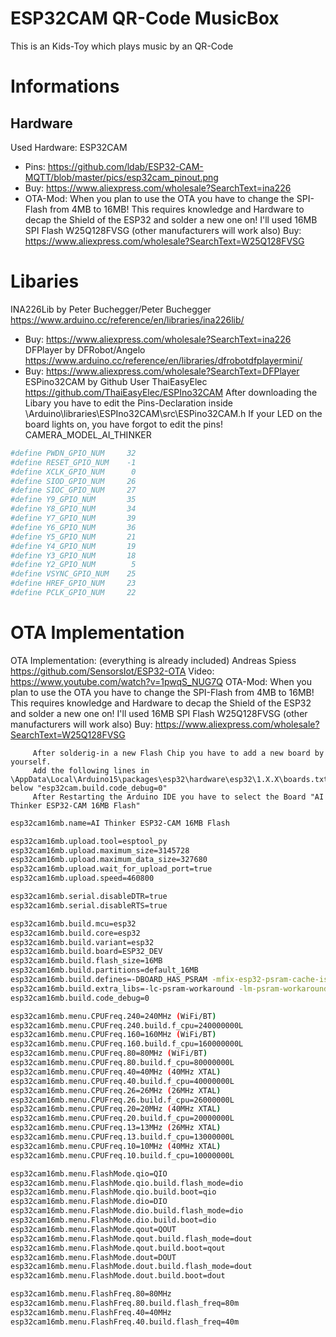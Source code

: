 # ESP32CAM QR-Code MusicBox
This is an Kids-Toy which plays music by an QR-Code

# Informations
## Hardware
Used Hardware: ESP32CAM
- Pins: https://github.com/ldab/ESP32-CAM-MQTT/blob/master/pics/esp32cam_pinout.png
- Buy: https://www.aliexpress.com/wholesale?SearchText=ina226
- OTA-Mod: When you plan to use the OTA you have to change the SPI-Flash from 4MB to 16MB!
         This requires knowledge and Hardware to decap the Shield of the ESP32 and solder a new one on!
          I'll used 16MB SPI Flash W25Q128FVSG (other manufacturers will work also)
          Buy: https://www.aliexpress.com/wholesale?SearchText=W25Q128FVSG


# Libaries
INA226Lib by Peter Buchegger/Peter Buchegger https://www.arduino.cc/reference/en/libraries/ina226lib/
- Buy: https://www.aliexpress.com/wholesale?SearchText=ina226
DFPlayer by DFRobot/Angelo  https://www.arduino.cc/reference/en/libraries/dfrobotdfplayermini/
- Buy: https://www.aliexpress.com/wholesale?SearchText=DFPlayer
ESPino32CAM by Github User ThaiEasyElec https://github.com/ThaiEasyElec/ESPIno32CAM
After downloading the Libary you have to edit the Pins-Declaration inside \Arduino\libraries\ESPIno32CAM\src\ESPino32CAM.h
If your LED on the board lights on, you have forgot to edit the pins!
CAMERA_MODEL_AI_THINKER
```bash
#define PWDN_GPIO_NUM     32
#define RESET_GPIO_NUM    -1
#define XCLK_GPIO_NUM      0
#define SIOD_GPIO_NUM     26
#define SIOC_GPIO_NUM     27
#define Y9_GPIO_NUM       35
#define Y8_GPIO_NUM       34
#define Y7_GPIO_NUM       39
#define Y6_GPIO_NUM       36
#define Y5_GPIO_NUM       21
#define Y4_GPIO_NUM       19
#define Y3_GPIO_NUM       18
#define Y2_GPIO_NUM        5
#define VSYNC_GPIO_NUM    25
#define HREF_GPIO_NUM     23
#define PCLK_GPIO_NUM     22
```

# OTA Implementation
OTA Implementation: (everything is already included)
Andreas Spiess https://github.com/SensorsIot/ESP32-OTA
Video: https://www.youtube.com/watch?v=1pwqS_NUG7Q
OTA-Mod: When you plan to use the OTA you have to change the SPI-Flash from 4MB to 16MB!
         This requires knowledge and Hardware to decap the Shield of the ESP32 and solder a new one on!
         I'll used 16MB SPI Flash W25Q128FVSG (other manufacturers will work also)
         Buy: https://www.aliexpress.com/wholesale?SearchText=W25Q128FVSG

         After solderig-in a new Flash Chip you have to add a new board by yourself.
         Add the following lines in \AppData\Local\Arduino15\packages\esp32\hardware\esp32\1.X.X\boards.txt below "esp32cam.build.code_debug=0"
         After Restarting the Arduino IDE you have to select the Board "AI Thinker ESP32-CAM 16MB Flash"
         
```bash
esp32cam16mb.name=AI Thinker ESP32-CAM 16MB Flash

esp32cam16mb.upload.tool=esptool_py
esp32cam16mb.upload.maximum_size=3145728
esp32cam16mb.upload.maximum_data_size=327680
esp32cam16mb.upload.wait_for_upload_port=true
esp32cam16mb.upload.speed=460800

esp32cam16mb.serial.disableDTR=true
esp32cam16mb.serial.disableRTS=true

esp32cam16mb.build.mcu=esp32
esp32cam16mb.build.core=esp32
esp32cam16mb.build.variant=esp32
esp32cam16mb.build.board=ESP32_DEV
esp32cam16mb.build.flash_size=16MB
esp32cam16mb.build.partitions=default_16MB
esp32cam16mb.build.defines=-DBOARD_HAS_PSRAM -mfix-esp32-psram-cache-issue
esp32cam16mb.build.extra_libs=-lc-psram-workaround -lm-psram-workaround
esp32cam16mb.build.code_debug=0

esp32cam16mb.menu.CPUFreq.240=240MHz (WiFi/BT)
esp32cam16mb.menu.CPUFreq.240.build.f_cpu=240000000L
esp32cam16mb.menu.CPUFreq.160=160MHz (WiFi/BT)
esp32cam16mb.menu.CPUFreq.160.build.f_cpu=160000000L
esp32cam16mb.menu.CPUFreq.80=80MHz (WiFi/BT)
esp32cam16mb.menu.CPUFreq.80.build.f_cpu=80000000L
esp32cam16mb.menu.CPUFreq.40=40MHz (40MHz XTAL)
esp32cam16mb.menu.CPUFreq.40.build.f_cpu=40000000L
esp32cam16mb.menu.CPUFreq.26=26MHz (26MHz XTAL)
esp32cam16mb.menu.CPUFreq.26.build.f_cpu=26000000L
esp32cam16mb.menu.CPUFreq.20=20MHz (40MHz XTAL)
esp32cam16mb.menu.CPUFreq.20.build.f_cpu=20000000L
esp32cam16mb.menu.CPUFreq.13=13MHz (26MHz XTAL)
esp32cam16mb.menu.CPUFreq.13.build.f_cpu=13000000L
esp32cam16mb.menu.CPUFreq.10=10MHz (40MHz XTAL)
esp32cam16mb.menu.CPUFreq.10.build.f_cpu=10000000L

esp32cam16mb.menu.FlashMode.qio=QIO
esp32cam16mb.menu.FlashMode.qio.build.flash_mode=dio
esp32cam16mb.menu.FlashMode.qio.build.boot=qio
esp32cam16mb.menu.FlashMode.dio=DIO
esp32cam16mb.menu.FlashMode.dio.build.flash_mode=dio
esp32cam16mb.menu.FlashMode.dio.build.boot=dio
esp32cam16mb.menu.FlashMode.qout=QOUT
esp32cam16mb.menu.FlashMode.qout.build.flash_mode=dout
esp32cam16mb.menu.FlashMode.qout.build.boot=qout
esp32cam16mb.menu.FlashMode.dout=DOUT
esp32cam16mb.menu.FlashMode.dout.build.flash_mode=dout
esp32cam16mb.menu.FlashMode.dout.build.boot=dout

esp32cam16mb.menu.FlashFreq.80=80MHz
esp32cam16mb.menu.FlashFreq.80.build.flash_freq=80m
esp32cam16mb.menu.FlashFreq.40=40MHz
esp32cam16mb.menu.FlashFreq.40.build.flash_freq=40m
```
